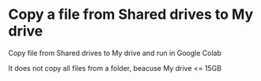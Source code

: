 # Copy a file from Shared drives to My drive
Copy file from Shared drives to My drive
and run in Google Colab

It does not copy all files from a folder, beacuse My drive <= 15GB
